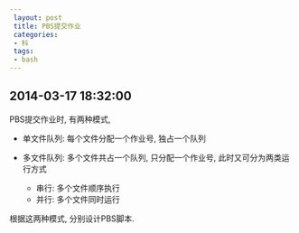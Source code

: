 ```yaml
---
 layout: post
 title: PBS提交作业
 categories: 
 - 科
 tags:
 - bash
---
```


## 2014-03-17 18:32:00

PBS提交作业时, 有两种模式, 

- 单文件队列: 每个文件分配一个作业号, 独占一个队列 

- 多文件队列: 多个文件共占一个队列, 只分配一个作业号, 此时又可分为两类运行方式
	- 串行: 多个文件顺序执行
	- 并行: 多个文件同时运行  

根据这两种模式, 分别设计PBS脚本.
